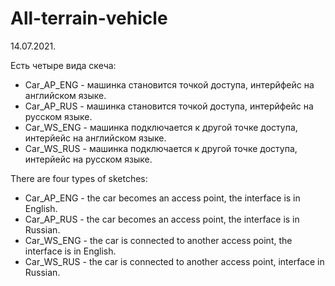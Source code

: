 # All-terrain-vehicle

14.07.2021.

Есть четыре вида скеча:
- Car_AP_ENG - машинка становится точкой доступа, интерйфейс на английском языке.
- Car_AP_RUS - машинка становится точкой доступа, интерйфейс на русском языке.
- Car_WS_ENG - машинка подключается к другой точке доступа, интерйейс на английском языке. 
- Car_WS_RUS - машинка подключается к другой точке доступа, интерйейс на русском языке. 

There are four types of sketches:
- Car_AP_ENG - the car becomes an access point, the interface is in English.
- Car_AP_RUS - the car becomes an access point, the interface is in Russian.
- Car_WS_ENG - the car is connected to another access point, the interface is in English.
- Car_WS_RUS - the car is connected to another access point, interface in Russian.
